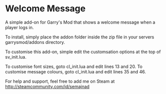 Welcome Message
==============

A simple add-on for Garry's Mod that shows a welcome message when a player logs in.

To install, simply place the addon folder inside the zip file in your servers garrysmod/addons directory.

To customise this add-on, simple edit the customsation options at the top of sv_init.lua.

To customise font sizes, goto cl_init.lua and edit lines 13 and 20.
To customise message colours, goto cl_init.lua and edit lines 35 and 46.

For help and support, feel free to add me on Steam at http://steamcommunity.com/id/semajnad
